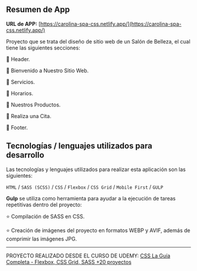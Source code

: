 ## Resumen de App

**URL de APP:** [https://carolina-spa-css.netlify.app/](https://carolina-spa-css.netlify.app/)

Proyecto que se trata del diseño de sitio web de un Salón de Belleza, el cual tiene las siguientes secciones:

🌷 Header.

🌷 Bienvenido a Nuestro Sitio Web.

🌷 Servicios.

🌷 Horarios.

🌷 Nuestros Productos.

🌷 Realiza una Cita.

🌷 Footer.

## Tecnologías / lenguajes utilizados para desarrollo

Las tecnologías y lenguajes utilizados para realizar esta aplicación son las siguientes:

`HTML` / `SASS (SCSS)` / `CSS` / `Flexbox` / `CSS Grid` / `Mobile First` / `GULP`

**Gulp** se utiliza como herramienta para ayudar a la ejecución de tareas repetitivas dentro del proyecto:

⭐ Compilación de SASS en CSS.

⭐ Creación de imágenes del proyecto en formatos WEBP y AVIF, además de comprimir las imágenes JPG.

---

PROYECTO REALIZADO DESDE EL CURSO DE UDEMY: [CSS La Guía Completa - Flexbox, CSS Grid, SASS +20 proyectos](https://www.udemy.com/course/css-grid-y-flexbox-la-guia-definitiva-crea-10-proyectos/)
